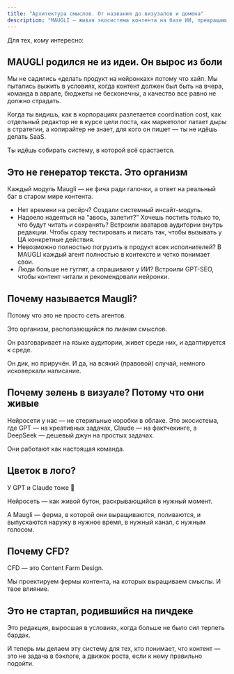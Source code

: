 ```yaml
---
title: "Архитектура смыслов. От названия до визузалов и домена"
description: "MAUGLI — живая экосистема контента на базе ИИ, превращающая хаос создания контента в отлаженный процесс, объединяя креативность GPT, фактчекинг Claude и DeepSeek для базовых задач, чтобы создавать качественный, ориентированный на аудиторию контент, который преуспевает как в поисковых системах, так и в нейронных сетях"
---
```



Для тех, кому интересно:

## MAUGLI родился не из идеи. Он вырос из боли

Мы не садились «делать продукт на нейронках» потому что хайп. Мы пытались выжить в условиях, когда контент должен был быть на вчера, команда в аврале, бюджеты не бесконечны, а качество все равно не должно страдать.

Когда ты видишь, как в корпорациях разлетается coordination cost, как отдельный редактор не в курсе цели поста, как маркетолог латает дыры в стратегии, а копирайтер не знает, для кого он пишет — ты не идёшь делать SaaS.

Ты идёшь собирать систему, в которой всё срастается.

## Это не генератор текста. Это организм

Каждый модуль Maugli — не фича ради галочки, а ответ на реальный баг в старом мире контента.

- Нет времени на ресёрч? Создали системный инсайт-модуль.
- Надоело надеяться на “авось, залетит?” Хочешь постить только то, что будут читать и сохранять?  Встроили аватаров аудитории внутрь редакции. Чтобы сразу тестировать и писать так, чтобы вызывать у ЦА конкретные действия.
- Невозможно полностью погрузить в продукт всех исполнителей?  В MAUGLI каждый агент полностью в контексте и четко понимает свои.
- Люди больше не гуглят, а спрашивают у ИИ? Встроили GPT-SEO, чтобы контент читали и рекомендовали нейронки.

## Почему называется Maugli?

Потому что это не просто сеть агентов.

Это организм, расползающийся по лианам смыслов.

Он разговаривает на языке аудитории, живет среди них, и адаптируется к среде.

Он дик, но приручён. И да, на всякий (правовой) случай, немного исковеркали написание.

## Почему зелень в визуале? Потому что они живые

Нейросети у нас — не стерильные коробки в облаке. Это экосистема, где GPT — на креативных задачах, Claude — на фактчекинге, а DeepSeek — дешевый джун на простых задачах.

Они работают как настоящая команда.

## **Цветок в лого?**

У GPT и Claude тоже 🙂 

Нейросеть — как живой бутон, раскрывающийся в нужный момент.

А Maugli — ферма, в которой они выращиваются, поливаются, и выпускаются наружу в нужное время, в нужный канал, с нужным голосом.

## **Почему CFD?**

CFD — это Content Farm Design.

Мы проектируем фермы контента, на которых выращиваем смыслы. И твое влияние.

## **Это не стартап, родившийся на пичдеке**

Это редакция, выросшая в условиях, когда больше не было сил терпеть бардак.

И теперь мы делаем эту систему для тех, кто понимает, что контент — это не задача в бэклоге, а движок роста, если к нему правильно подойти.